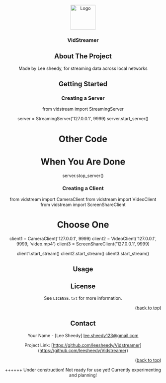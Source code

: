 <div id="top"></div>




<!-- VIDSTREAMER -->
<br />
<div align="center">
  <a href="https://github.com/leesheedy/Vidstream">
    <img src="https://www.google.com/url?sa=i&url=https%3A%2F%2Ftwitter.com%2Fvid_stream&psig=AOvVaw1gW0m75CT3WysTs-A1b8gZ&ust=1642231656345000&source=images&cd=vfe&ved=0CAsQjRxqFwoTCLjDjOjbsPUCFQAAAAAdAAAAABAD" alt="Logo" width="80" height="80">
  </a>

<h3 align="center">VidStreamer</h3>




<!-- ABOUT THE PROJECT -->
## About The Project

Made by Lee sheedy, for streaming data across local networks


<!-- GETTING STARTED -->
## Getting Started


### Creating a Server
from vidstream import StreamingServer

server = StreamingServer('127.0.0.1', 9999)
server.start_server()

# Other Code

# When You Are Done
server.stop_server()

### Creating a Client

from vidstream import CameraClient
from vidstream import VideoClient
from vidstream import ScreenShareClient

# Choose One
client1 = CameraClient('127.0.0.1', 9999)
client2 = VideoClient('127.0.0.1', 9999, 'video.mp4')
client3 = ScreenShareClient('127.0.0.1', 9999)

client1.start_stream()
client2.start_stream()
client3.start_stream()
## Usage






<!-- LICENSE -->
## License

See `LICENSE.txt` for more information.

<p align="right">(<a href="#top">back to top</a>)</p>



<!-- CONTACT -->
## Contact

Your Name - [Lee Sheedy] lee.sheedy123@gmail.com

Project Link: [https://github.com/leesheedy/Vidstreamer](https://github.com/leesheedy/Vidstreamer)

<p align="right">(<a href="#top">back to top</a>)</p>


++++++
Under construction! Not ready for use yet! Currently experimenting and planning!

